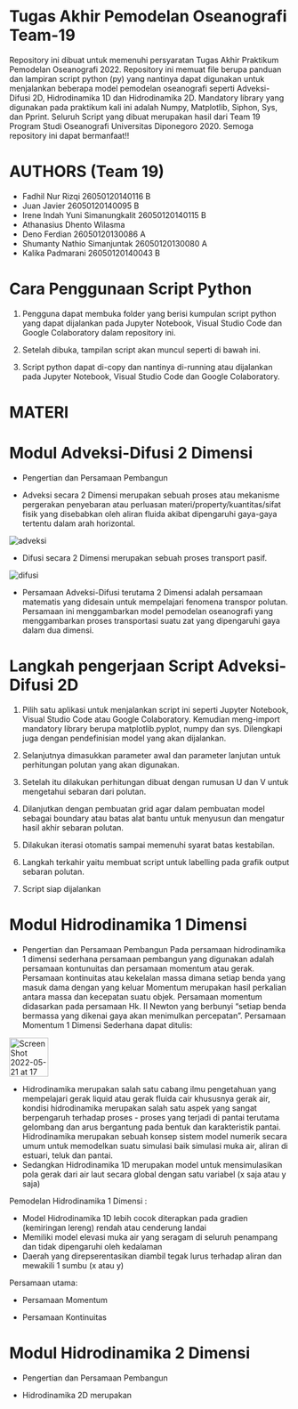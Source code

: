 # Tugas Akhir Pemodelan Oseanografi Team-19
Repository ini dibuat untuk memenuhi persyaratan Tugas Akhir Praktikum Pemodelan Oseanografi 2022. Repository ini memuat file berupa panduan dan lampiran script python (py) yang nantinya dapat digunakan untuk menjalankan beberapa model pemodelan oseanografi seperti Adveksi-Difusi 2D, Hidrodinamika 1D dan Hidrodinamika 2D. Mandatory library yang digunakan pada praktikum kali ini adalah Numpy, Matplotlib, Siphon, Sys, dan Pprint. Seluruh Script yang dibuat merupakan hasil dari Team 19 Program Studi Oseanografi Universitas Diponegoro 2020. Semoga repository ini dapat bermanfaat!! 
# AUTHORS (Team 19)
- Fadhil Nur Rizqi 26050120140116 B
- Juan Javier 26050120140095 B
- Irene Indah Yuni Simanungkalit 26050120140115 B
- Athanasius Dhento Wilasma
- Deno Ferdian 26050120130086 A	
- Shumanty Nathio Simanjuntak 26050120130080 A
- Kalika Padmarani 26050120140043 B
# Cara Penggunaan Script Python
1. Pengguna dapat membuka folder yang berisi kumpulan script python yang dapat dijalankan pada Jupyter Notebook, Visual Studio Code dan Google Colaboratory dalam repository ini. 
2. Setelah dibuka, tampilan script akan muncul seperti di bawah ini.


3. Script python dapat di-copy dan nantinya di-running atau dijalankan pada Jupyter Notebook, Visual Studio Code dan Google Colaboratory.
# MATERI
# Modul Adveksi-Difusi 2 Dimensi
- Pengertian dan Persamaan Pembangun
* Adveksi secara 2 Dimensi merupakan sebuah proses atau mekanisme pergerakan penyebaran atau perluasan materi/property/kuantitas/sifat fisik yang disebabkan oleh aliran fluida akibat dipengaruhi gaya-gaya tertentu dalam arah horizontal.

![adveksi](https://user-images.githubusercontent.com/105922449/169641685-f0855bc6-9db5-4832-8705-ecd86aa21344.JPG)

* Difusi secara 2 Dimensi merupakan sebuah proses transport pasif.

![difusi](https://user-images.githubusercontent.com/105922449/169641827-92a4786a-e6a3-4b84-a8b1-0e163e0ee8e9.JPG)

- Persamaan Adveksi-Difusi terutama 2 Dimensi adalah persamaan matematis yang didesain untuk mempelajari fenomena transpor polutan. Persamaan ini menggambarkan model pemodelan oseanografi yang menggambarkan proses transportasi suatu zat yang dipengaruhi gaya dalam dua dimensi.
# Langkah pengerjaan Script Adveksi-Difusi 2D
1. Pilih satu aplikasi untuk menjalankan script ini seperti Jupyter Notebook, Visual Studio Code atau Google Colaboratory. Kemudian meng-import mandatory library berupa matplotlib.pyplot, numpy dan sys. Dilengkapi juga dengan pendefinisian model yang akan dijalankan.
  
    
2. Selanjutnya dimasukkan parameter awal dan parameter lanjutan untuk perhitungan polutan yang akan digunakan.


3. Setelah itu dilakukan perhitungan dibuat dengan rumusan U dan V untuk mengetahui sebaran dari polutan.


4. Dilanjutkan dengan pembuatan grid agar dalam pembuatan model sebagai boundary atau batas alat bantu untuk menyusun dan mengatur hasil akhir sebaran polutan.


5. Dilakukan iterasi otomatis sampai memenuhi syarat batas kestabilan.


6. Langkah terkahir yaitu membuat script untuk labelling pada grafik output sebaran polutan.


7. Script siap dijalankan

# Modul Hidrodinamika 1 Dimensi
- Pengertian dan Persamaan Pembangun
Pada persamaan hidrodinamika 1 dimensi sederhana persamaan pembangun yang digunakan adalah persamaan kontunuitas dan persamaan momentum atau gerak. Persamaan kontinuitas atau kekelalan massa dimana setiap benda yang masuk dama dengan yang keluar
Momentum merupakan hasil perkalian antara massa dan kecepatan suatu objek. Persamaan momentum didasarkan pada persamaan Hk. II Newton yang berbunyi “setiap benda bermassa yang dikenai gaya akan menimulkan percepatan”. Persamaan Momentum 1 Dimensi Sederhana dapat ditulis:
<img width="70" alt="Screen Shot 2022-05-21 at 17 16 51" src="https://user-images.githubusercontent.com/105969814/169647100-4aa53879-6ae3-4e2a-8917-c1533c07c52f.png">

* Hidrodinamika merupakan salah satu cabang ilmu pengetahuan yang mempelajari gerak liquid atau gerak fluida cair khususnya gerak air, kondisi hidrodinamika merupakan salah satu aspek yang sangat berpengaruh terhadap proses - proses yang terjadi di pantai terutama gelombang dan arus bergantung pada bentuk dan karakteristik pantai. Hidrodinamika merupakan sebuah konsep sistem model numerik secara umum untuk memodelkan suatu simulasi baik simulasi muka air, aliran di estuari, teluk dan pantai. 
* Sedangkan Hidrodinamika 1D merupakan model untuk mensimulasikan pola gerak dari air laut secara global dengan satu variabel (x saja atau y saja)

Pemodelan Hidrodinamika 1 Dimensi :
- Model Hidrodinamika 1D lebih cocok diterapkan pada gradien (kemiringan lereng) rendah atau cenderung landai
- Memiliki model elevasi muka air yang seragam di seluruh penampang dan tidak dipengaruhi oleh kedalaman
- Daerah yang direpserentasikan diambil tegak lurus terhadap aliran dan mewakili 1 sumbu (x atau y)

Persamaan utama:
- Persamaan Momentum


- Persamaan Kontinuitas 


# Modul Hidrodinamika 2 Dimensi
- Pengertian dan Persamaan Pembangun
* Hidrodinamika 2D merupakan
